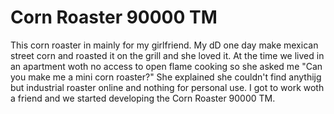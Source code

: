 # Corn Roaster 90000 TM

This corn roaster in mainly for my girlfriend. My dD one day make mexican street corn and roasted it on the grill and she loved it. At the time we lived in an apartment woth no access to open flame cooking so she asked me "Can you make me a mini corn roaster?" She explained she couldn't find anythijg but industrial roaster online and nothing for personal use. I got to work woth a friend and we started developing the Corn Roaster 90000 TM. 